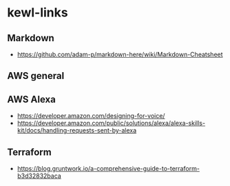# kewl-links

## Markdown
  * https://github.com/adam-p/markdown-here/wiki/Markdown-Cheatsheet

## AWS general

## AWS Alexa
  * https://developer.amazon.com/designing-for-voice/
  * https://developer.amazon.com/public/solutions/alexa/alexa-skills-kit/docs/handling-requests-sent-by-alexa

## Terraform
  * https://blog.gruntwork.io/a-comprehensive-guide-to-terraform-b3d32832baca
